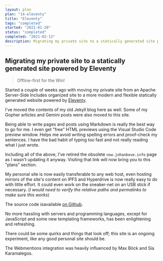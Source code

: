 ```yaml
---
layout: plan
plan: "14-eleventy"
title: "Eleventy"
tags: "completed"
started: "2021-01-20"
status: "completed"
completed: "2021-02-13"
description: Migrating my private site to a statically generated site powered by Eleventy
---
```


## Migrating my private site to a statically generated site powered by Eleventy

> Offline-first for the Win!

Started a couple of weeks ago with moving my private site from an Apache Server-Side Includes organized site to a more modern and flexible statically generated website powered by [Eleventy](https://11ty.dev). 

I've moved the contents of my old Jekyll blog here as well. Some of my Gopher articles and Gemini posts were also moved to this site.

Being able to write pages and posts using Markdown is really the best way to go for me. I even get "free" HTML previews using the Visual Studio Code preview window. Helps me avoid writing spelling errors and proof-check my sentences. I have the bad habit of typing too fast and not really reading what I just wrote.

Including all of the above, I've retired the obsolete `now.johanbove.info` page as I wasn't updating it anyway. Visiting that link will now bring you to this "plans" section.

My personal site is now easily transferable to any web host, even hosting mirrors of the site's content on IPFS and Hyperdrive is now really easy to do with little effort. It could even work on the sneaker-net on an USB stick if necessary. (_I would need to verify the relative paths and permalinks to make sure this works_)

The source code isavailable [on Github](https://github.com/johanbove/presence).

No more hassling with servers and programming languages, except for JavaScript and some new templating frameworks, has been enlightening and refreshing.

There could be some quirks and things that look off; this site is an ongoing experiment, like any good personal site should be.

The Webmentions integration was heavily influenced by Max Böck and Sia Karamalegos.
